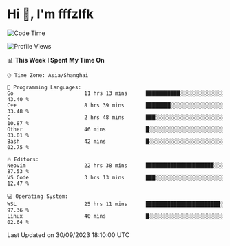 # Hi 👋, I'm fffzlfk

<!--START_SECTION:waka-->
![Code Time](http://img.shields.io/badge/Code%20Time-462%20hrs%2037%20mins-blue)

![Profile Views](http://img.shields.io/badge/Profile%20Views-0-blue)

📊 **This Week I Spent My Time On** 

```text
🕑︎ Time Zone: Asia/Shanghai

💬 Programming Languages: 
Go                       11 hrs 13 mins      ███████████░░░░░░░░░░░░░░   43.40 % 
C++                      8 hrs 39 mins       ████████░░░░░░░░░░░░░░░░░   33.48 % 
C                        2 hrs 48 mins       ███░░░░░░░░░░░░░░░░░░░░░░   10.87 % 
Other                    46 mins             █░░░░░░░░░░░░░░░░░░░░░░░░   03.01 % 
Bash                     42 mins             █░░░░░░░░░░░░░░░░░░░░░░░░   02.75 % 

🔥 Editors: 
Neovim                   22 hrs 38 mins      ██████████████████████░░░   87.53 % 
VS Code                  3 hrs 13 mins       ███░░░░░░░░░░░░░░░░░░░░░░   12.47 % 

💻 Operating System: 
WSL                      25 hrs 11 mins      ████████████████████████░   97.36 % 
Linux                    40 mins             █░░░░░░░░░░░░░░░░░░░░░░░░   02.64 % 
```


 Last Updated on 30/09/2023 18:10:00 UTC
<!--END_SECTION:waka-->
